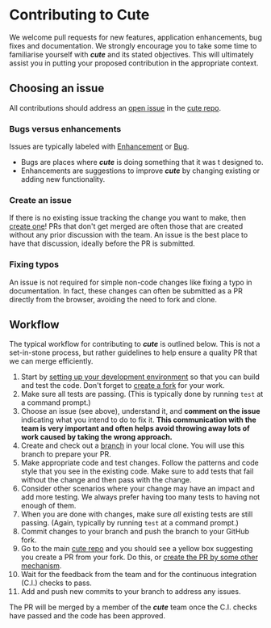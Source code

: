 # Contributing to Cute

We welcome pull requests for new features, application enhancements, bug fixes and documentation. We strongly encourage you to take some time to familiarise yourself with ***cute*** and its stated objectives. This will ultimately assist you in putting your proposed contribution in the appropriate context.

## Choosing an issue

All contributions should address an [open issue](https://github.com/andresharpe/cute/issues) in the [cute repo](https://github.com/andresharpe/cute).

### Bugs versus enhancements

Issues are typically labeled with [Enhancement](https://github.com/andresharpe/cute/issues?q=is%3Aopen+is%3Aissue+label%3AEnhancement) or [Bug](https://github.com/andresharpe/cute/issues?q=is%3Aopen+is%3Aissue+label%3ABug).

- Bugs are places where ***cute*** is doing something that it was 
t designed to.
- Enhancements are suggestions to improve ***cute*** by changing existing or adding new functionality.

### Create an issue

If there is no existing issue tracking the change you want to make, then [create one](https://github.com/andresharpe/cute/issues/new/choose)! PRs that don't get merged are often those that are created without any prior discussion with the team. An issue is the best place to have that discussion, ideally before the PR is submitted.

### Fixing typos

An issue is not required for simple non-code changes like fixing a typo in documentation. In fact, these changes can often be submitted as a PR directly from the browser, avoiding the need to fork and clone.

## Workflow

The typical workflow for contributing to ***cute*** is outlined below. This is not a set-in-stone process, but rather guidelines to help ensure a quality PR that we can merge efficiently.

1. Start by [setting up your development environment](./docs/README_github_full.md#Prerequisites) so that you can build and test the code. Don't forget to [create a fork](https://github.com/andresharpe/cute#creating-a-project) for your work.
2. Make sure all tests are passing. (This is typically done by running `test` at a command prompt.)
3. Choose an issue (see above), understand it, and **comment on the issue** indicating what you intend to do to fix it. **This communication with the team is very important and often helps avoid throwing away lots of work caused by taking the wrong approach.**
4. Create and check out a [branch](https://docs.github.com/en/github/collaborating-with-issues-and-pull-requests/creating-and-deleting-branches-within-your-repository) in your local clone. You will use this branch to prepare your PR.
5. Make appropriate code and test changes. Follow the patterns and code style that you see in the existing code. Make sure to add tests that fail without the change and then pass with the change.
6. Consider other scenarios where your change may have an impact and add more testing. We always prefer having too many tests to having not enough of them.
7. When you are done with changes, make sure _all_ existing tests are still passing. (Again, typically by running `test` at a command prompt.)
8. Commit changes to your branch and push the branch to your GitHub fork.
9. Go to the main [cute repo](https://github.com/andresharpe/cute/pulls) and you should see a yellow box suggesting you create a PR from your fork. Do this, or [create the PR by some other mechanism](https://docs.github.com/en/github/collaborating-with-issues-and-pull-requests/about-pull-requests).
10. Wait for the feedback from the team and for the continuous integration (C.I.) checks to pass.
11. Add and push new commits to your branch to address any issues.

The PR will be merged by a member of the ***cute*** team once the C.I. checks have passed and the code has been approved.